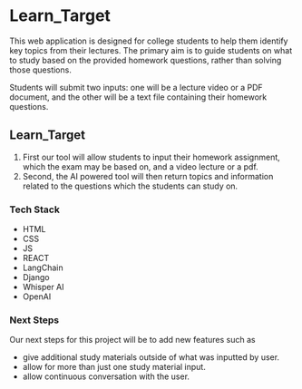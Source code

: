# Learn_Target
This web application is designed for college students to help them identify key topics from their lectures. The primary aim is to guide students on what to study based on the provided homework questions, rather than solving those questions.

Students will submit two inputs: one will be a lecture video or a PDF document, and the other will be a text file containing their homework questions.

## Learn_Target
1. First our tool will allow students to input their homework assignment, which the exam may be based on, and a video lecture or a pdf.
2. Second, the AI powered tool will then return topics and information related to the questions which the students can study on.

### Tech Stack
- HTML
- CSS
- JS
- REACT
- LangChain
- Django
- Whisper AI
- OpenAI

### Next Steps
Our next steps for this project will be to add new features such as 
- give additional study materials outside of what was inputted by user.
- allow for more than just one study material input.
- allow continuous conversation with the user.
